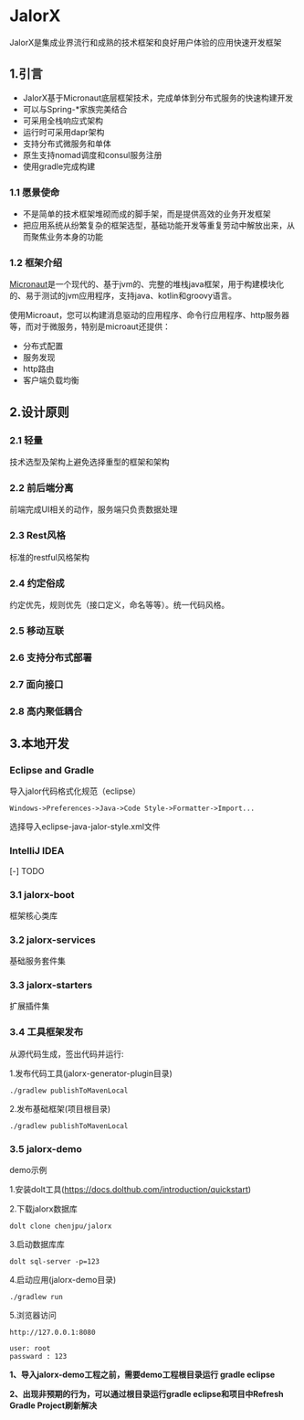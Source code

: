 # JalorX

JalorX是集成业界流行和成熟的技术框架和良好用户体验的应用快速开发框架

## 1.引言
* JalorX基于Micronaut底层框架技术，完成单体到分布式服务的快速构建开发
* 可以与Spring-*家族完美结合
* 可采用全栈响应式架构
* 运行时可采用dapr架构
* 支持分布式微服务和单体
* 原生支持nomad调度和consul服务注册
* 使用gradle完成构建

### 1.1	愿景使命    
- 不是简单的技术框架堆砌而成的脚手架，而是提供高效的业务开发框架
- 把应用系统从纷繁复杂的框架选型，基础功能开发等重复劳动中解放出来，从而聚焦业务本身的功能

### 1.2	框架介绍    
[Micronaut](https://micronaut.io)是一个现代的、基于jvm的、完整的堆栈java框架，用于构建模块化的、易于测试的jvm应用程序，支持java、kotlin和groovy语言。

使用Microaut，您可以构建消息驱动的应用程序、命令行应用程序、http服务器等，而对于微服务，特别是microaut还提供：

* 分布式配置
* 服务发现
* http路由
* 客户端负载均衡

## 2.设计原则
### 2.1	轻量
技术选型及架构上避免选择重型的框架和架构
### 2.2	前后端分离
前端完成UI相关的动作，服务端只负责数据处理
### 2.3	Rest风格
标准的restful风格架构
### 2.4	约定俗成
约定优先，规则优先（接口定义，命名等等）。统一代码风格。
### 2.5	移动互联
### 2.6	支持分布式部署
### 2.7	面向接口
### 2.8	高内聚低耦合

## 3.本地开发

### Eclipse and Gradle

导入jalor代码格式化规范（eclipse）

```
Windows->Preferences->Java->Code Style->Formatter->Import...
```
 
 选择导入eclipse-java-jalor-style.xml文件

### IntelliJ IDEA

[-] TODO


### 3.1 jalorx-boot 

框架核心类库


### 3.2 jalorx-services 

基础服务套件集


### 3.3 jalorx-starters 

扩展插件集

### 3.4 工具框架发布

从源代码生成，签出代码并运行:

1.发布代码工具(jalorx-generator-plugin目录)

```
./gradlew publishToMavenLocal

```
2.发布基础框架(项目根目录)

```
./gradlew publishToMavenLocal
```

### 3.5 jalorx-demo

demo示例

1.安装dolt工具(https://docs.dolthub.com/introduction/quickstart)

2.下载jalorx数据库

```
dolt clone chenjpu/jalorx
```
3.启动数据库库

```
dolt sql-server -p=123
```
4.启动应用(jalorx-demo目录)

```
./gradlew run
```
5.浏览器访问

```
http://127.0.0.1:8080

user: root
passward : 123
```
**1、导入jalorx-demo工程之前，需要demo工程根目录运行  gradle eclipse**

**2、出现非预期的行为，可以通过根目录运行gradle eclipse和项目中Refresh Gradle Project刷新解决**


